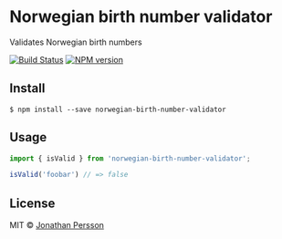 # Norwegian birth number validator

Validates Norwegian birth numbers

[![Build Status][travis-image]][travis-url]
[![NPM version][npm-image]][npm-url]


## Install

```
$ npm install --save norwegian-birth-number-validator
```


## Usage

```js
import { isValid } from 'norwegian-birth-number-validator';

isValid('foobar') // => false
```


## License

MIT © [Jonathan Persson](https://github.com/jonathanp)

[npm-url]: https://npmjs.org/package/norwegian-birth-number-validator
[npm-image]: https://badge.fury.io/js/norwegian-birth-number-validator.svg
[travis-image]: https://travis-ci.org/jonathanp/norwegian-birth-number-validator.svg
[travis-url]: https://travis-ci.org/jonathanp/norwegian-birth-number-validator